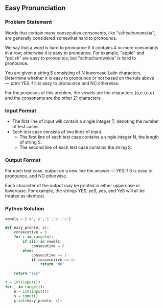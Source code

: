 ## Easy Pronunciation
### Problem Statement
Words that contain many consecutive consonants, like "schtschurowskia", are generally considered somewhat hard to pronounce.

We say that a word is hard to pronounce if it contains 4 or more consonants in a row; otherwise it is easy to pronounce. 
For example, "apple" and "polish" are easy to pronounce, but "schtschurowskia" is hard to pronounce.

You are given a string S consisting of N lowercase Latin characters. Determine whether it is easy to pronounce or not
based on the rule above — print YES if it is easy to pronounce and NO otherwise.

For the purposes of this problem, the vowels are the characters {a,e,i,o,u} and the consonants are the other 21 characters.

### Input Format
- The first line of input will contain a single integer T, denoting the number of test cases.
- Each test case consists of two lines of input. 
  - The first line of each test case contains a single integer N, the length of string S.
  - The second line of each test case contains the string S.

### Output Format
For each test case, output on a new line the answer — YES if S is easy to pronounce, and NO otherwise.

Each character of the output may be printed in either uppercase or lowercase. For example, the strings YES, yeS, yes, and YeS will all be treated as identical.

### Python Solution

```python
vowels = ['a','e','i','o','u']

def easy_pron(n, s):
    consecutive = 0
    for i in range(n):
        if s[i] in vowels:
            consecutive = 0
        else:
            consecutive += 1
            if consecutive >= 4:
                return "NO"
                
    return "YES"

t = int(input())
for _ in range(t):
    n = int(input())
    s = input()
    print(easy_pron(n, s))
```
